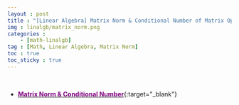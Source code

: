 ```yaml
---
layout : post
title : "[Linear Algebra] Matrix Norm & Conditional Number of Matrix Operator"
img : linalgb/matrix_norm.png
categories : 
    - [math-linalgb]
tag : [Math, Linear Algebra, Matrix Norm]
toc : true
toc_sticky : true
---
```


<br/>

- [<span style="color:purple">**Matrix Norm & Conditional Number**</span>](https://drive.google.com/file/d/1HsHWcwSYTBVBQJlnyNBtWefrmdY952LX/view?usp=share_link){:target="_blank"}
